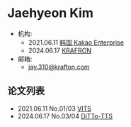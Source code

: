 # Jaehyeon Kim

- 机构: 
  - 2021.06.11 [韩国 Kakao Enterprise](../Institutions/Kakao_Enterprise.md)
  - 2024.06.17 [KRAFRON](../Institutions/KRAFTON.AI.md)
- 邮箱: 
  - jay.310@krafton.com

## 论文列表

- 2021.06.11 No.01/03 [VITS](../Models/E2E/2021.06.11_VITS.md)
- 2024.06.17 No.03/04 [DiTTo-TTS](../Models/Diffusion/2024.06.17_DiTTo-TTS.md)